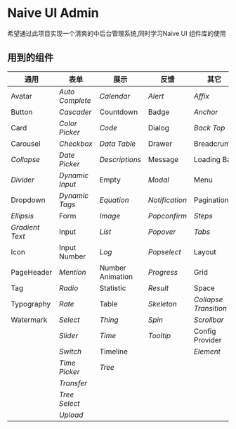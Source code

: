 # Naive UI Admin

希望通过此项目实现一个清爽的中后台管理系统,同时学习Naive UI 组件库的使用

## 用到的组件

| 通用            | 表单            | 展示             | 反馈           | 其它                  |
| --------------- | --------------- | ---------------- | -------------- | --------------------- |
| Avatar          | *Auto Complete* | *Calendar*       | *Alert*        | *Affix*               |
| Button          | *Cascader*      | Countdown        | Badge          | *Anchor*              |
| Card            | *Color Picker*  | *Code*           | Dialog         | *Back Top*            |
| Carousel        | *Checkbox*      | *Data Table*     | Drawer         | Breadcrumb            |
| *Collapse*      | *Date Picker*   | *Descriptions*   | Message        | Loading Bar           |
| *Divider*       | *Dynamic Input* | Empty            | *Modal*        | Menu                  |
| Dropdown        | *Dynamic Tags*  | *Equation*       | *Notification* | Pagination            |
| *Ellipsis*      | Form            | *Image*          | *Popconfirm*   | *Steps*               |
| *Gradient Text* | Input           | *List*           | *Popover*      | *Tabs*                |
| Icon            | Input Number    | *Log*            | *Popselect*    | Layout                |
| PageHeader      | *Mention*       | Number Animation | *Progress*     | Grid                  |
| Tag             | *Radio*         | Statistic        | *Result*       | Space                 |
| Typography      | *Rate*          | Table            | *Skeleton*     | *Collapse Transition* |
| Watermark       | *Select*        | *Thing*          | *Spin*         | *Scrollbar*           |
|                 | *Slider*        | *Time*           | *Tooltip*      | Config Provider       |
|                 | *Switch*        | Timeline         |                | *Element*             |
|                 | *Time Picker*   | *Tree*           |                |                       |
|                 | *Transfer*      |                  |                |                       |
|                 | *Tree Select*   |                  |                |                       |
|                 | *Upload*        |                  |                |                       |


